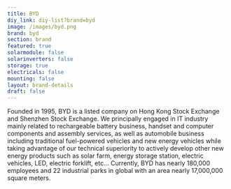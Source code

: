 ```yaml
---
title: BYD
diy_link: diy-list?brand=byd
image: /images/byd.png
brand: byd
section: brand
featured: true
solarmodule: false
solarinverters: false
storage: true
electricals: false
mounting: false
layout: brand-details
draft: false
---
```



Founded in 1995, BYD is a listed company on Hong Kong Stock Exchange and Shenzhen Stock Exchange. We principally engaged in IT industry mainly related to rechargeable battery business, handset and computer components and assembly services, as well as automobile business including traditional fuel-powered vehicles and new energy vehicles while taking advantage of our technical superiority to actively develop other new energy products such as solar farm, energy storage station, electric vehicles, LED, electric forklift, etc… Currently, BYD has nearly 180,000 employees and 22 industrial parks in global with an area nearly 17,000,000 square meters.